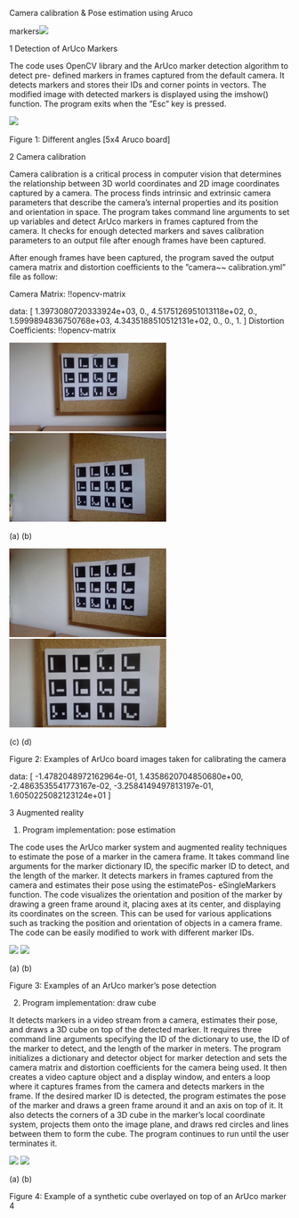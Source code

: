 ﻿Camera calibration & Pose estimation using Aruco

markers![](Aspose.Words.48544de6-9e9b-4905-9655-5852cef83207.001.png)

1  Detection of ArUco Markers

The code uses OpenCV library and the ArUco marker detection algorithm to detect pre- defined markers in frames captured from the default camera. It detects markers and stores their IDs and corner points in vectors. The modified image with detected markers is displayed using the imshow() function. The program exits when the ”Esc” key is pressed.

![](Aspose.Words.48544de6-9e9b-4905-9655-5852cef83207.002.png)

Figure 1: Different angles [5x4 Aruco board]

2  Camera calibration

Camera calibration is a critical process in computer vision that determines the relationship between 3D world coordinates and 2D image coordinates captured by a camera. The process finds intrinsic and extrinsic camera parameters that describe the camera’s internal properties and its position and orientation in space. The program takes command line arguments to set up variables and detect ArUco markers in frames captured from the camera. It checks for enough detected markers and saves calibration parameters to an output file after enough frames have been captured.

After enough frames have been captured, the program saved the output camera matrix and distortion coefficients to the ”camera~~ calibration.yml” file as follow:

Camera Matrix: !!opencv-matrix

data: [ 1.3973080720333924e+03, 0., 4.5175126951013118e+02, 0., 1.5999894836750768e+03, 4.3435188510512131e+02, 0., 0., 1. ] Distortion Coefficients: !!opencv-matrix

![](Aspose.Words.48544de6-9e9b-4905-9655-5852cef83207.003.jpeg) ![](Aspose.Words.48544de6-9e9b-4905-9655-5852cef83207.004.jpeg)

(a) (b)

![](Aspose.Words.48544de6-9e9b-4905-9655-5852cef83207.005.jpeg) ![](Aspose.Words.48544de6-9e9b-4905-9655-5852cef83207.006.jpeg)

(c) (d)

Figure 2: Examples of ArUco board images taken for calibrating the camera

data: [ -1.4782048972162964e-01, 1.4358620704850680e+00, -2.4863535541773167e-02, -3.2584149497813197e-01, 1.6050225082123124e+01 ]

3  Augmented reality
1. Program implementation: pose estimation

The code uses the ArUco marker system and augmented reality techniques to estimate the pose of a marker in the camera frame. It takes command line arguments for the marker dictionary ID, the specific marker ID to detect, and the length of the marker. It detects markers in frames captured from the camera and estimates their pose using the estimatePos- eSingleMarkers function. The code visualizes the orientation and position of the marker by drawing a green frame around it, placing axes at its center, and displaying its coordinates on the screen. This can be used for various applications such as tracking the position and orientation of objects in a camera frame. The code can be easily modified to work with different marker IDs.

![](Aspose.Words.48544de6-9e9b-4905-9655-5852cef83207.007.png) ![](Aspose.Words.48544de6-9e9b-4905-9655-5852cef83207.008.png)

(a) (b)

Figure 3: Examples of an ArUco marker’s pose detection

2. Program implementation: draw cube

It detects markers in a video stream from a camera, estimates their pose, and draws a 3D cube on top of the detected marker. It requires three command line arguments specifying the ID of the dictionary to use, the ID of the marker to detect, and the length of the marker in meters. The program initializes a dictionary and detector object for marker detection and sets the camera matrix and distortion coefficients for the camera being used. It then creates a video capture object and a display window, and enters a loop where it captures frames from the camera and detects markers in the frame. If the desired marker ID is detected, the program estimates the pose of the marker and draws a green frame around it and an axis on top of it. It also detects the corners of a 3D cube in the marker’s local coordinate system, projects them onto the image plane, and draws red circles and lines between them to form the cube. The program continues to run until the user terminates it.

![](Aspose.Words.48544de6-9e9b-4905-9655-5852cef83207.009.png) ![](Aspose.Words.48544de6-9e9b-4905-9655-5852cef83207.010.png)

(a) (b)

Figure 4: Example of a synthetic cube overlayed on top of an ArUco marker
4
